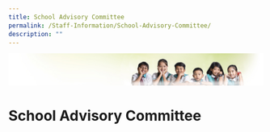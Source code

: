 ```yaml
---
title: School Advisory Committee
permalink: /Staff-Information/School-Advisory-Committee/
description: ""
---
```



![](/images/Banner.jpg)

School Advisory Committee
=========================